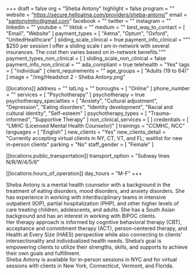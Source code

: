 +++
draft = false
org = "Sheba Antony"
highlight = false
program = ""
website = "https://secure.helloalma.com/providers/sheba-antony/"
email = "santonylmhc@gmail.com"
facebook = ""
twitter = ""
instagram = ""
linkedin = ""
youtube = ""
tiktok = ""
medium = ""
best_way_to_contact = [ "Email", "Website" ]
payment_types = [ "Aetna", "Optum", "Oxford", "UnitedHealthcare" ]
sliding_scale_clinical = true
payment_info_clinical = """
$250 per session
I offer a sliding scale 
I am in-network with several insurances.  The cost then varies based on in-network benefits."""
payment_types_non_clinical = [ ]
sliding_scale_non_clinical = false
payment_info_non_clinical = ""
ada_compliant = true
telehealth = "Yes"
tags = [ "individual" ]
client_requirements = ""
age_groups = [ "Adults (19 to 64)" ]
image = "/img/Headshot 2 - Sheba Antony.png"

[[locations]]
address = ""
latLng = ""
boroughs = [ "Online" ]
phone_number = ""
services = [ "Psychotherapy" ]
psychotherapy = true
psychotherapy_specialties = [
  "Anxiety",
  "Cultural adjustment",
  "Depression",
  "Eating disorders",
  "Identity development",
  "Racial and cultural identity",
  "Self-esteem"
]
psychotherapy_types = [ "Trauma-informed", "Supportive Therapy" ]
non_clinical_services = [ ]
credentials = [ "LMHC (Licensed Mental Health Counselor)" ]
trainings = "CCMHC, NCC"
languages = [ "English" ]
new_clients = "Yes"
new_clients_detail = "Currently accepting virtual clients in NY, CT, VT, and FL; waitlist for new in-person clients"
parking = "No"
staff_gender = [ "Female" ]

  [[locations.public_transportation]]
  transport_option = "Subway lines N/R/W/4/5/6"

  [[locations.hours_of_operation]]
  day_hours = "M-F"
+++

Sheba Antony is a mental health counselor with a background in the treatment of eating disorders, mood disorders, and anxiety disorders. She has experience in working with interdisciplinary teams in intensive outpatient (IOP), partial hospitalization (PHP), and other higher levels of care treating children, adolescents, and adults.  She has a South Asian background and has an interest in working with BIPOC clients.  <br>
Her therapy approach is informed by cognitive behavioral therapy (CBT), acceptance and commitment therapy (ACT), person-centered therapy, and Health at Every Size (HAES) perspective while also connecting to clients’ intersectionality and individualized health needs. Sheba’s goal is empowering clients to utilize their strengths, skills, and supports to achieve their own goals and fulfillment. <br>
Sheba Antony is available for in-person sessions in NYC and for virtual sessions with clients in New York, Connecticut, Vermont, and Florida. <br>
